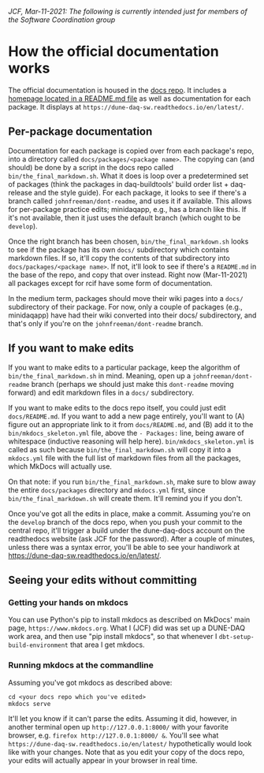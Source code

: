 
_JCF, Mar-11-2021: The following is currently intended just for members of the Software Coordination group_

# How the official documentation works

The official documentation is housed in the [docs repo](https://github.com/DUNE-DAQ/docs). It includes 
a [homepage located in a README.md file](README.md) as well as documentation for each package. It displays at `https://dune-daq-sw.readthedocs.io/en/latest/`.

## Per-package documentation

Documentation for each package is copied over from each package's
repo, into a directory called `docs/packages/<package name>`. The copying
can (and should) be done by a script in the docs repo called
`bin/the_final_markdown.sh`. What it does is loop over a predetermined
set of packages (think the packages in daq-buildtools' build order
list + daq-release and the style guide). For each package, it looks to
see if there's a branch called `johnfreeman/dont-readme`, and uses it if
available. This allows for per-package practice edits; minidaqapp,
e.g., has a branch like this. If it's not available, then it just uses
the default branch (which ought to be `develop`).

Once the right branch has been chosen, `bin/the_final_markdown.sh` looks
to see if the package has its own `docs/` subdirectory which contains markdown
files. If so, it'll copy the contents of that subdirectory into
`docs/packages/<package name>`. If not, it'll look to see if there's a
`README.md` in the base of the repo, and copy that over instead. Right
now (Mar-11-2021) all packages except for rcif have some form of
documentation.

In the medium term, packages should move their wiki pages into a `docs/` subdirectory of their package. For now, only a couple of packages (e.g., minidaqapp) have had their wiki converted into their docs/ subdirectory, and that's only if you're on the `johnfreeman/dont-readme` branch. 

## If you want to make edits

If you want to make edits to a particular package, keep the algorithm of `bin/the_final_markdown.sh` in mind. Meaning, open up a `johnfreeman/dont-readme` branch (perhaps we should just make this `dont-readme` moving forward) and edit markdown files in a `docs/` subdirectory. 

If you want to make edits to the docs repo itself, you could just edit
`docs/README.md`. If you want to add a new page entirely, you'll want
to (A) figure out an appropriate link to it from `docs/README.md`, and
(B) add it to the `bin/mkdocs_skeleton.yml` file, above the
`- Packages:` line, being aware of whitespace (inductive reasoning will help here). `bin/mkdocs_skeleton.yml` is called as such because `bin/the_final_markdown.sh` will copy it into a `mkdocs.yml` file with the full list of markdown files from all the packages, which MkDocs will actually use. 

On that note: if you run `bin/the_final_markdown.sh`, make sure to blow away the entire `docs/packages` directory and `mkdocs.yml` first, since `bin/the_final_markdown.sh` will create them. It'll remind you if you don't. 

Once you've got all the edits in place, make a commit. Assuming you're on the `develop` branch of the docs repo, when you push your commit to the central repo, it'll trigger a build under the dune-daq-docs account on the readthedocs website (ask JCF for the password). After a couple of minutes, unless there was a syntax error, you'll be able to see your handiwork at https://dune-daq-sw.readthedocs.io/en/latest/. 

## Seeing your edits without committing

### Getting your hands on mkdocs

You can use Python's pip to install mkdocs as described on MkDocs' main page, `https://www.mkdocs.org`. What I (JCF) did was set up a DUNE-DAQ work area, and then use "pip install mkdocs", so that whenever I `dbt-setup-build-environment` that area I get mkdocs.

### Running mkdocs at the commandline

Assuming you've got mkdocs as described above:
```
cd <your docs repo which you've edited>
mkdocs serve
```
It'll let you know if it can't parse the edits. Assuming it did, however, in another terminal open up `http://127.0.0.1:8000/` with your favorite browser, e.g. `firefox http://127.0.0.1:8000/ &`. You'll see what `https://dune-daq-sw.readthedocs.io/en/latest/` hypothetically would look like with your changes. Note that as you edit your copy of the docs repo, your edits will actually appear in your browser in real time. 



